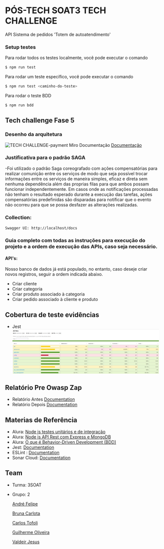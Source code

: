 # PÓS-TECH SOAT3 TECH CHALLENGE

API Sistema de pedidos 'Totem de autoatendimento'

### Setup testes

Para rodar todos os testes localmente, você pode executar o comando
```bash
$ npm run test
```

Para rodar um teste específico, você pode executar o comando
```bash
$ npm run test <caminho-do-teste>
```
Para rodar o teste BDD
```bash
$ npm run bdd
```

## Tech challenge Fase 5

### Desenho da arquitetura

![TECH CHALLENGE-payment](https://github.com/3soat-software-architecture-pos-tech/g2-3soat-sa-app-category-product/assets/23316988/2b5a0e3c-f88b-4cd1-9d01-868dffae61be)
Miro Documentação [Documentação](https://miro.com/app/board/uXjVNyWqWyk=/)

### Justificativa para o padrão SAGA 
-Foi utilizado o padrão Saga coreografado com ações compensatórias para realizar comunição entre os serviços de modo que seja possível 
trocar informações entre os serviços de maneira simples, eficaz e direta sem nenhuma dependência além das proprias filas para que ambos possam funcionar independentemente.
Em casos onde as notificações processadas não tenham o resultado esperado durante a execução das tarefas, ações compensatórias predefinidas são disparadas para notificar que
o evento não ocorreu para que se possa desfazer as alterações realizadas.

### Collection:

	Swagger UI: http://localhost/docs

### Guia completo com todas as instruções para execução do projeto e a ordem de execução das APIs, caso seja necessário.

#### API's:

Nosso banco de dados já está populado, no entanto, caso deseje criar novos registros, seguir a ordem indicada abaixo.

- Criar cliente
- Criar categoria
- Criar produto associado à categoria
- Criar pedido associado à cliente e produto

## Cobertura de teste evidências
 - Jest 
![alt text](CoverageTest.png)

## Relatório Pre Owasp Zap
- Relatório Antes [Documentation](https://github.com/3soat-software-architecture-pos-tech/g2-3soat-sa-app-payments-microservice/blob/main/owaspzap/zapscanningbefore.pdf)
- Relatório Depois [Documentation](https://github.com/3soat-software-architecture-pos-tech/g2-3soat-sa-app-payments-microservice/blob/main/owaspzap/zapscanningafter.pdf)

## Materias de Referência
- Alura: [Node js testes unitários e de integração](https://cursos.alura.com.br/course/nodejs-testes-unitarios-integracao)
- Alura: [Node js API Rest com Express e MongoDB](https://cursos.alura.com.br/course/nodejs-api-rest-express-mongodb)
- Alura: [O que é Behavior-Driven Development (BDD)](https://cursos.alura.com.br/extra/alura-mais/o-que-e-behavior-driven-development-bdd--c284)
- Jest: [Documentation](https://jestjs.io/)
- ESLint : [Documentation](https://pt-br.eslint.org/)
- Sonar Cloud: [Documentation](https://docs.sonarsource.com/sonarcloud/)

## Team
 - Turma: 3SOAT
 - Grupo: 2

   [André Felipe](andrefelipegodoi@gmail.com)
   
   [Bruna Carlota](brunacarlota@gmail.com)

   [Carlos Tofoli](henrique.tofoli@hotmail.com)

   [Guilherme Oliveira](guilherme.oliveira182@yahoo.com.br)

   [Valdeir Jesus](valdeir_014@hotmail.com)
